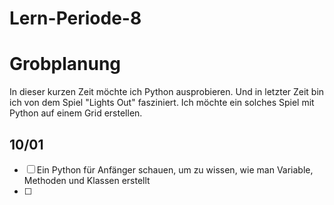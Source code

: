 # Lern-Periode-8

# Grobplanung

In dieser kurzen Zeit möchte ich Python ausprobieren. Und in letzter Zeit bin ich von dem Spiel "Lights Out" fasziniert. Ich möchte ein solches Spiel mit Python auf einem Grid erstellen. 

## 10/01

- [ ] Ein Python für Anfänger schauen, um zu wissen, wie man Variable, Methoden und Klassen erstellt
- [ ] 
